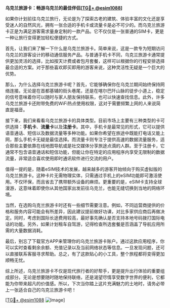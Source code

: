 **乌克兰旅游卡：畅游乌克兰的最佳伴侣[[TG💪+ @esim1088](https://t.me/s/esim1088)]**

如果你计划前往乌克兰旅行，无论是为了探索古老的建筑、体验丰富的文化还是享受迷人的自然风光，拥有一张合适的手机卡或流量卡是必不可少的。而乌克兰旅游卡正是为满足游客需求量身定制的一款产品。它不仅仅是一张普通的SIM卡，更是一种让旅行变得更加轻松便捷的方式。

首先，让我们来了解一下什么是乌克兰旅游卡。简单来说，这是一款专为短期访问乌克兰的游客设计的移动通信服务产品。与普通手机卡不同，乌克兰旅游卡通常提供更加灵活的选择，比如按天计费或者包月套餐，这样可以根据你的行程安排选择最合适的方案。对于那些喜欢即买即用的游客来说，这种灵活性无疑是一个巨大的优势。

那么，为什么选择乌克兰旅游卡呢？首先，它能够确保你在乌克兰期间始终保持网络连接。无论是在首都基辅的街头巷尾，还是在喀尔巴阡山脉的徒步小道上，稳定的信号意味着你可以随时与家人朋友保持联系，也可以快速查找信息。此外，许多乌克兰旅游卡还附带免费的WiFi热点使用权限，这对于需要频繁上网的人来说简直是福音。

接下来，我们来看看乌克兰旅游卡的具体类型。目前市场上主要有三种类型的卡可供选择：**手机卡**、**流量卡**以及**注册卡**。其中，手机卡是最常见的形式，它可以提供语音通话、短信以及数据流量等多种功能。如果你希望在旅途中既能打电话又能上网，那么手机卡无疑是最佳选择。而流量卡则专注于提供高速的数据流量服务，适合那些主要依靠在线地图导航或是社交媒体分享旅途点滴的人群。至于注册卡，它通常不包含语音通话和短信功能，但能让你在特定的应用程序内享受无限制的数据流量，非常适合喜欢使用即时通讯软件进行交流的用户。

值得一提的是，随着eSIM技术的发展，越来越多的游客开始倾向于购买虚拟版的乌克兰旅游卡。这种卡片无需物理实体，只需通过手机上的eSIM功能即可激活使用。不仅环保，而且省去了携带额外设备的麻烦。更重要的是，eSIM卡支持全球漫游，这意味着即使你从其他国家出发前往乌克兰，也能无缝切换到当地的网络环境。

当然，在选购乌克兰旅游卡时还有一些细节需要注意。例如，不同运营商提供的价格和服务内容可能会有所差异，因此建议提前做好功课，对比多家供应商后再做决定。同时，考虑到国际长途费用较高，最好事先确认是否支持本地号码拨打国际电话的功能。另外，如果计划租车自驾游，记得检查所选套餐是否涵盖了导航应用所需的大量数据消耗。

最后，别忘了下载官方APP来管理你的乌克兰旅游卡账户。通过这款应用程序，你可以实时查看剩余余额、充值记录以及当前网络状态等信息。一旦发现问题，还可以直接联系客服寻求帮助。总之，有了这款贴心的小工具，整个旅程都将变得更加顺畅无忧。

综上所述，乌克兰旅游卡不仅是现代旅行者的好帮手，更是提升出行体验的重要组成部分。无论是想要随时随地保持联络，还是渴望尽情享受数字世界的便利，它都能为你带来超凡的价值感。所以，下次当你踏上这片充满魅力的土地时，请务必带上一张适合自己的乌克兰旅游卡吧！

[[TG💪+ @esim1088](https://t.me/s/esim1088) ![Image](https://i.postimg.cc/4NQfJmqS/Snipaste-2025-05-13-00-14-12.png)]